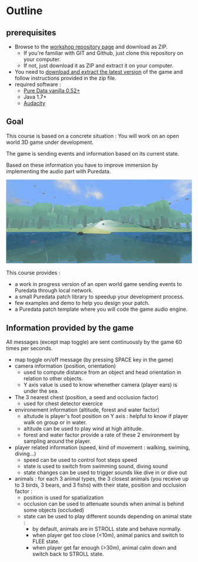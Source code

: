 
# Outline

## prerequisites

* Browse to the [workshop repository page](https://github.com/mgsx-dev/pd-vr-workshop) and download as ZIP.
    * If you're familiar with GIT and Github, just clone this repository on your computer.
    * If not, just download it as ZIP and extract it on your computer.
* You need to [download and extract the latest version](https://github.com/mgsx-dev/pd-vr-workshop/releases) of the game and follow instructions provided in the zip file.
* required software :
    * [Pure Data vanilla 0.52+](https://puredata.info/downloads/pure-data/releases)
    * Java 1.7+
    * [Audacity](http://www.audacityteam.org/download/)

## Goal

This course is based on a concrete situation : You will work on an open world 3D game under development.

The game is sending events and information based on its current state.

Based on these information you have to improve immersion by implementing the audio part with Puredata.

![openworld](img/cover.png)


This course provides :

* a work in progress version of an open world game sending events to Puredata through local network.
* a small Puredata patch library to speedup your development process.
* few examples and demo to help you design your patch.
* a Puredata patch template where you will code the game audio engine.

## Information provided by the game

All messages (except map toggle) are sent continuously by the game 60 times per seconds.

* map toggle on/off message (by pressing SPACE key in the game)
* camera information (position, orientation)
    * used to compute distance from an object and head orientation in relation to other objects.
    * Y axis value is used to know whenether camera (player ears) is under the sea.
* The 3 nearest chest (position, a seed and occlusion factor)
    * used for chest detector exercice
* environement information (altitude, forest and water factor)
    * altutude is player's foot position on Y axis : helpful to know if player walk on group or in water.
    * altitude can be used to play wind at high altitude.
    * forest and water factor provide a rate of these 2 environment by sampling around the player.
* player related information (speed, kind of movement : walking, swiming, diving...)
    * speed can be used to control foot steps speed
    * state is used to switch from swimming sound, diving sound
    * state changes can be used to trigger sounds like dive in or dive out
* animals : for each 3 animal types, the 3 closest animals (you receive up to 3 birds, 3 bears, and 3 fishs) with their state, position and occlusion factor :
    * position is used for spatialization
    * occlusion can be used to attenuate sounds when animal is behind some objects (occluded)
    * state can be used to play different sounds depending on animal state :
        * by default, animals are in STROLL state and behave normally.
        * when player get too close (<10m), animal panics and switch to FLEE state.
        * when player get far enough (>30m), animal calm down and switch back to STROLL state.


